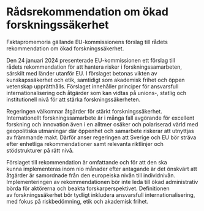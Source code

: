 # Rådsrekommendation om ökad forskningssäkerhet

Faktapromemoria gällande EU\-kommissionens förslag till rådets rekommendation om ökad forskningssäkerhet.

Den 24 januari 2024 presenterade EU\-kommissionen ett förslag till rådets rekommendation för att hantera risker i forskningssamarbeten, särskilt med länder utanför EU. I förslaget betonas vikten av kunskapssäkerhet och etik, samtidigt som akademisk frihet och öppen vetenskap upprätthålls. Förslaget innehåller principer för ansvarsfull internationalisering och åtgärder som kan vidtas på unions\-, statlig och institutionell nivå för att stärka forskningssäkerheten.

Regeringen välkomnar åtgärder för stärkt forskningssäkerhet. Internationellt forskningssamarbete är i många fall avgörande för excellent forskning och innovation även i en alltmer osäker och polariserad värld med geopolitiska utmaningar där öppenhet och samarbete riskerar att utnyttjas av främmande makt. Därför anser regeringen att Sverige och EU bör sträva efter enhetliga rekommendationer samt relevanta riktlinjer och stödstrukturer på rätt nivå.

Förslaget till rekommendation är omfattande och för att den ska kunna implementeras inom nio månader efter antagande är det önskvärt att åtgärder är samordnade från den europeiska nivån till individnivån. Implementeringen av rekommendationen bör inte leda till ökad administrativ börda för aktörerna och beakta forskarperspektivet. Definitionen av forskningssäkerhet bör tydligt inkludera ansvarsfull internationalisering, med fokus på riskbedömning, etik och akademisk frihet.
